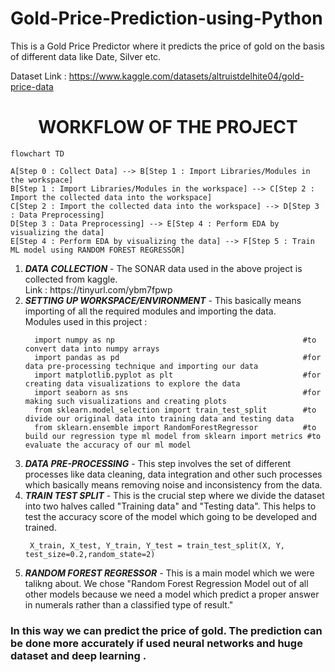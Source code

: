 # Gold-Price-Prediction-using-Python
This is a Gold Price Predictor where it predicts the price of gold on the basis of different data like Date, Silver etc. 

Dataset Link : https://www.kaggle.com/datasets/altruistdelhite04/gold-price-data

<h1 align='center'> WORKFLOW OF THE PROJECT<br></h1>


```mermaid
flowchart TD

A[Step 0 : Collect Data] --> B[Step 1 : Import Libraries/Modules in the workspace]
B[Step 1 : Import Libraries/Modules in the workspace] --> C[Step 2 : Import the collected data into the workspace]
C[Step 2 : Import the collected data into the workspace] --> D[Step 3 : Data Preprocessing]
D[Step 3 : Data Preprocessing] --> E[Step 4 : Perform EDA by visualizing the data]
E[Step 4 : Perform EDA by visualizing the data] --> F[Step 5 : Train ML model using RANDOM FOREST REGRESSOR]
```
  
  
<ol>
  <li><b><i>DATA COLLECTION</i></b> - The SONAR data used in the above project is collected from kaggle. <br>Link : https://tinyurl.com/ybm7fpwp<br>
  <li><b><i>SETTING UP WORKSPACE/ENVIRONMENT</i></b> - This basically means importing of all the required modules and importing the data.<br>
  Modules used in this project : 
  
  ```
    import numpy as np                                          #to convert data into numpy arrays
    import pandas as pd                                         #for data pre-processing technique and importing our data
    import matplotlib.pyplot as plt                             #for creating data visualizations to explore the data
    import seaborn as sns                                       #for making such visualizations and creating plots
    from sklearn.model_selection import train_test_split        #to divide our original data into training data and testing data
    from sklearn.ensemble import RandomForestRegressor          #to build our regression type ml model from sklearn import metrics #to evaluate the accuracy of our ml model
  ```
  
  <li><b><i>DATA PRE-PROCESSING</b></i> - This step involves the set of different processes like data cleaning, data integration and other such processes which basically means removing noise and inconsistency from the data.
    
  <li><b><i>TRAIN TEST SPLIT</b></i> - This is the crucial step where we divide the dataset into two halves called "Training data" and "Testing data". This helps to test the accuracy score of the model which going to be developed and trained.
    
   ```
    X_train, X_test, Y_train, Y_test = train_test_split(X, Y, test_size=0.2,random_state=2)
   ```
  
 <li><b><i>RANDOM FOREST REGRESSOR</b></i> - This is a main model which we were talikng about. We chose "Random Forest Regression Model out of all other models because we need a model which predict a proper answer in numerals rather than a classified type of result."
</ol>

    
###  In this way we can predict the price of gold. The prediction can be done more accurately if used neural networks and huge dataset and deep learning .
